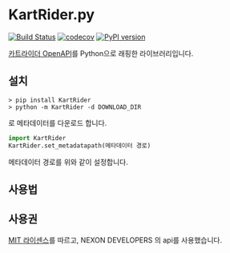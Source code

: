 # KartRider.py
[![Build Status](https://travis-ci.com/laoraid/KartRider.py.svg?branch=master)](https://travis-ci.com/laoraid/KartRider.py) [![codecov](https://codecov.io/gh/laoraid/KartRider.py/branch/master/graph/badge.svg)](https://codecov.io/gh/laoraid/KartRider.py) [![PyPI version](https://badge.fury.io/py/KartRider.svg)](https://badge.fury.io/py/KartRider)

[카트라이더 OpenAPI](https://developers.nexon.com/kart)를 Python으로 래핑한 라이브러리입니다.

## 설치
```console
> pip install KartRider
> python -m KartRider -d DOWNLOAD_DIR
```
로 메타데이터를 다운로드 합니다.

```python
import KartRider
KartRider.set_metadatapath(메타데이터 경로)
```
메타데이터 경로를 위와 같이 설정합니다.

## 사용법


## 사용권
[MIT 라이센스](LICENSE)를 따르고, NEXON DEVELOPERS 의 api를 사용했습니다.